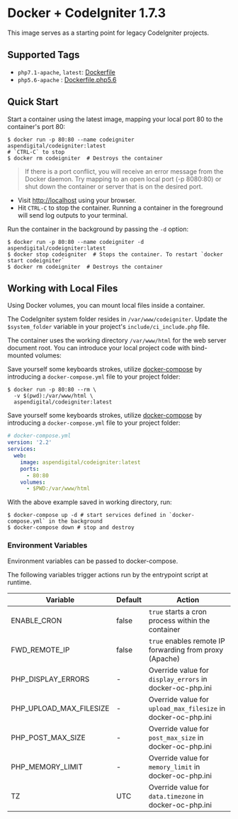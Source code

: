 # Docker + CodeIgniter 1.7.3

This image serves as a starting point for legacy CodeIgniter projects.

## Supported Tags

- `php7.1-apache`, `latest`: [Dockerfile](https://github.com/aspendigital/docker-codeigniter/blob/master/Dockerfile)
- `php5.6-apache` : [Dockerfile.php5.6](https://github.com/aspendigital/docker-codeigniter/blob/master/Dockerfile.5.6)


## Quick Start

Start a container using the latest image, mapping your local port 80 to the container's port 80:

```shell
$ docker run -p 80:80 --name codeigniter aspendigital/codeigniter:latest
# `CTRL-C` to stop
$ docker rm codeigniter  # Destroys the container
```

> If there is a port conflict, you will receive an error message from the Docker daemon. Try mapping to an open local port (-p 8080:80) or shut down the container or server that is on the desired port.

 - Visit [http://localhost](http://localhost) using your browser.
  - Hit `CTRL-C` to stop the container. Running a container in the foreground will send log outputs to your terminal.

Run the container in the background by passing the `-d` option:

```shell
$ docker run -p 80:80 --name codeigniter -d aspendigital/codeigniter:latest
$ docker stop codeigniter  # Stops the container. To restart `docker start codeigniter`
$ docker rm codeigniter  # Destroys the container
```

## Working with Local Files

Using Docker volumes, you can mount local files inside a container.

The CodeIgniter system folder resides in `/var/www/codeigniter`. Update the `$system_folder` variable in your project's `include/ci_include.php` file.

The container uses the working directory `/var/www/html` for the web server document root. You can introduce your local project code with bind-mounted volumes:

Save yourself some keyboards strokes, utilize [docker-compose](https://docs.docker.com/compose/overview/) by introducing a `docker-compose.yml` file to your project folder:

```shell
$ docker run -p 80:80 --rm \
  -v $(pwd):/var/www/html \
  aspendigital/codeigniter:latest
```

Save yourself some keyboards strokes, utilize [docker-compose](https://docs.docker.com/compose/overview/) by introducing a `docker-compose.yml` file to your project folder:


```yml
# docker-compose.yml
version: '2.2'
services:
  web:
    image: aspendigital/codeigniter:latest
    ports:
      - 80:80
    volumes:
      - $PWD:/var/www/html
```
With the above example saved in working directory, run:

```shell
$ docker-compose up -d # start services defined in `docker-compose.yml` in the background
$ docker-compose down # stop and destroy
```

### Environment Variables

Environment variables can be passed to docker-compose.

The following variables trigger actions run by the entrypoint script at runtime.

| Variable | Default | Action |
| -------- | ------- | ------ |
| ENABLE_CRON | false | `true` starts a cron process within the container |
| FWD_REMOTE_IP | false | `true` enables remote IP forwarding from proxy (Apache) |
| PHP_DISPLAY_ERRORS | - | Override value for `display_errors` in docker-oc-php.ini |
| PHP_UPLOAD_MAX_FILESIZE | - | Override value for `upload_max_filesize` in docker-oc-php.ini |
| PHP_POST_MAX_SIZE | - | Override value for `post_max_size` in docker-oc-php.ini |
| PHP_MEMORY_LIMIT | - | Override value for `memory_limit` in docker-oc-php.ini |
| TZ | UTC | Override value for `data.timezone` in docker-oc-php.ini |
